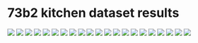 # 73b2 kitchen dataset results
![](./result_images/image0.png)
![](./result_images/image1.png)
![](./result_images/image2.png)
![](./result_images/image3.png)
![](./result_images/image4.png)
![](./result_images/image5.png)
![](./result_images/image6.png)
![](./result_images/image7.png)
![](./result_images/image8.png)
![](./result_images/image9.png)
![](./result_images/image10.png)
![](./result_images/image11.png)
![](./result_images/image12.png)
![](./result_images/image13.png)
![](./result_images/image14.png)
![](./result_images/image15.png)
![](./result_images/image16.png)
![](./result_images/image17.png)
![](./result_images/image18.png)
![](./result_images/image19.png)
![](./result_images/image20.png)
